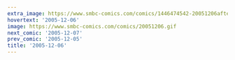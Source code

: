 ```yaml
---
extra_image: https://www.smbc-comics.com/comics/1446474542-20051206after.png
hovertext: '2005-12-06'
image: https://www.smbc-comics.com/comics/20051206.gif
next_comic: '2005-12-07'
prev_comic: '2005-12-05'
title: '2005-12-06'
---
```


